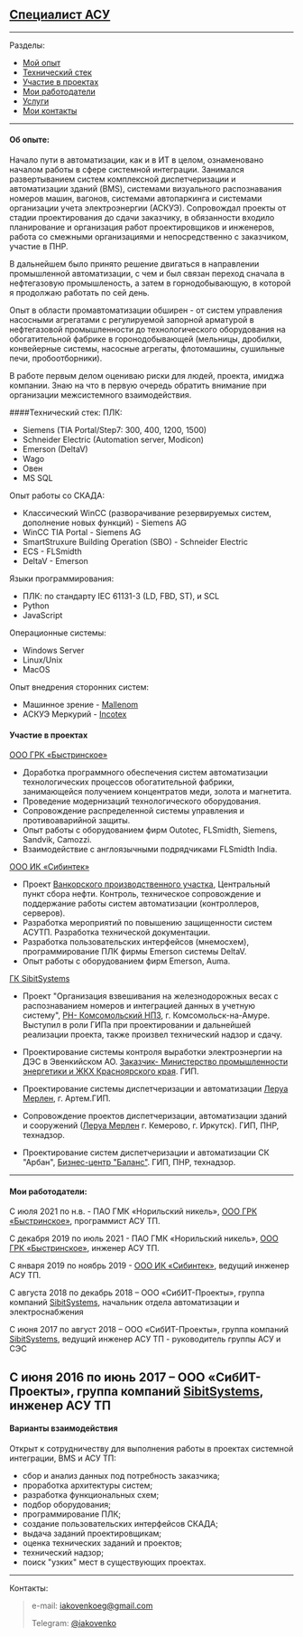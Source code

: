 ## [Специалист АСУ](/engineer/)

---
Разделы:

* <a href="#expirience">Мой опыт</a>
* <a href="#tech_stack">Технический стек</a>
* <a href="#projects">Участие в проектах</a>
* <a href="#employers">Мои работодатели</a>
* <a href="#business">Услуги</a>
* <a href="#contacts">Мои контакты</a>


---
<a name="expirience"></a>
#### Об опыте:
Начало пути в автоматизации, как и в ИТ в целом, ознаменовано началом работы в сфере системной интеграции. 
Занимался развертыванием систем комплексной диспетчеризации и автоматизации зданий (BMS), 
системами визуального распознавания номеров машин, вагонов, 
системами автопаркинга и системами организации учета электроэнергии (АСКУЭ).
Сопровождал проекты от стадии проектирования до сдачи заказчику, 
в обязанности входило планирование и организация работ проектировщиков и инженеров, 
работа со смежными организациями и непосредственно с заказчиком, участие в ПНР.

В дальнейшем было принято решение двигаться в направлении промышленной автоматизации, с чем и был связан переход сначала в нефтегазовую промышленость, а затем в горнодобывающую, в которой я продолжаю работать по сей день.  

Опыт в области промавтоматизации обширен - от систем управления насосными агрегатами с регулируемой запорной арматурой в нефтегазовой промышленности 
до технологического оборудования на обогатительной фабрике в горонодобывающей (мельницы, дробилки, конвейерные системы, насосные агрегаты, флотомашины, сушильные печи, пробоотборники).

В работе первым делом оцениваю риски для людей, проекта, имиджа компании.
Знаю на что в первую очередь обратить внимание при организации межсистемного взаимодействия.

<a name="tech_stack"></a>
####Технический стек:
ПЛК:  

* Siemens (TIA Portal/Step7: 300, 400, 1200, 1500)
* Schneider Electric (Automation server, Modicon)
* Emerson (DeltaV)
* Wago
* Овен
* MS SQL

Опыт работы со СКАДА: 

* Классический WinCC (разворачивание резервируемых систем, дополнение новых функций) - Siemens AG
* WinCC TIA Portal - Siemens AG
* SmartStruxure Building Operation (SBO) - Schneider Electric
* ECS - FLSmidth
* DeltaV - Emerson 

Языки программирования:

* ПЛК: по стандарту IEC 61131-3 (LD, FBD, ST), и SCL
* Python   
* JavaScript   

Операционные системы:

* Windows Server
* Linux/Unix
* MacOS

Опыт внедрения сторонних систем:

* Машинное зрение - [Mallenom](https://www.mallenom.ru/)
* АСКУЭ Меркурий - [Incotex](https://www.incotex.com/)


<a name="projects"></a>
#### Участие в проектах

[ООО ГРК «Быстринское»](https://www.grkb.ru/)

* Доработка программного обеспечения систем автоматизации технологических процессов обогатительной фабрики,  занимающейся получением концентратов меди, золота и магнетита.
* Проведение модернизаций технологического оборудования.  
* Сопровождение распределенной системы управления и противоаварийной защиты.  
* Опыт работы с оборудованием фирм Outotec, FLSmidth, Siemens, Sandvik, Camozzi.  
* Взаимодействие с англоязычными подрядчиками FLSmidth India.  

[ООО ИК «Сибинтек»](https://sibintek.ru/)

* Проект [Ванкорского производственного участка](https://vankorneft.rosneft.ru/), Центральный пункт сбора нефти. Контроль, 
  техническое сопровождение и поддержание работы систем автоматизации (контроллеров, серверов).  
* Разработка мероприятий по повышению защищенности систем АСУТП. Разработка технической документации.  
* Разработка пользовательских интерфейсов (мнемосхем), программирование ПЛК фирмы Emerson системы DeltaV.    
* Опыт работы с оборудованием фирм Emerson, Auma.

[ГК SibitSystems](http://sibit.ru/)

* Проект "Организация взвешивания на железнодорожных весах с
распознаванием номеров и интеграцией данных в учетную систему", [РН-
Комсомольский НПЗ](https://rnknpz.rosneft.ru/), г. Комсомольск-на-Амуре. Выступил в роли ГИПа
при проектировании и дальнейшей реализации проекта, также произвел
технический надзор и сдачу.

* Проектирование системы контроля выработки электроэнергии на ДЭС в
Эвенкийском АО. [Заказчик- Министерство
промышленности энергетики и ЖКХ Красноярского края](http://www.krskstate.ru/promtorg). ГИП.

* Проектирование системы диспетчеризации и автоматизации [Леруа Мерлен](https://leroymerlin.ru/), г. Артем.ГИП.

* Сопровождение проектов диспетчеризации, автоматизации зданий и
сооружений ([Леруа Мерлен](https://leroymerlin.ru/) г. Кемерово, г. Иркутск). ГИП, ПНР, технадзор.
  
* Проектирование систем диспетчеризации и автоматизации СК "Арбан", 
  [Бизнес-центр "Баланс"](https://www.arban.ru/objects/commercial/biznes-tsentr-balans-#about-text). ГИП, ПНР, технадзор.

---
<a name="employers"></a>
#### Мои работодатели:

С июля 2021 по н.в. - ПАО ГМК «Норильский никель», [ООО ГРК «Быстринское»](https://www.grkb.ru/),
программист АСУ ТП.

С декабря 2019 по июль 2021 - ПАО ГМК «Норильский никель», [ООО ГРК «Быстринское»](https://www.grkb.ru/),
инженер АСУ ТП.

С января 2019 по ноябрь 2019 - [ООО ИК «Сибинтек»](https://sibintek.ru/),
ведущий инженер АСУ ТП. 

С августа 2018 по декабрь 2018 – ООО «СибИТ-Проекты»,
группа компаний [SibitSystems](http://sibit.ru/), начальник отдела автоматизации и электроснабжения

С июня 2017 по август 2018 – ООО «СибИТ-Проекты»,
группа компаний [SibitSystems](http://sibit.ru/), ведущий инженер АСУ ТП - руководитель группы АСУ и СЭС

С июня 2016 по июнь 2017 – ООО «СибИТ-Проекты»,
группа компаний [SibitSystems](http://sibit.ru/), инженер АСУ ТП
---
<a name="business"></a>
#### Варианты взаимодействия

Открыт к сотрудничеству для выполнения работы в проектах системной интеграции, BMS и АСУ ТП:

* сбор и анализ данных под потребность заказчика;
* проработка архитектуры систем;
* разработка функциональных схем; 
* подбор оборудования;
* программирование ПЛК;
* создание пользовательских интерфейсов СКАДА;
* выдача заданий проектировщикам;
* оценка технических заданий и проектов;
* технический надзор;
* поиск "узких" мест в существующих проектах.

___
<a name="contacts"></a>
Контакты:
> e-mail: <iakovenkoeg@gmail.com>
> 
> Telegram: [@iakovenko](https://t.me/iakovenko)
